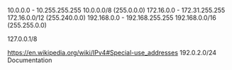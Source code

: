 10.0.0.0 - 10.255.255.255       10.0.0.0/8 (255.0.0.0)
172.16.0.0 - 172.31.255.255     172.16.0.0/12 (255.240.0.0)
192.168.0.0 - 192.168.255.255     192.168.0.0/16 (255.255.0.0)

127.0.0.1/8


https://en.wikipedia.org/wiki/IPv4#Special-use_addresses
192.0.2.0/24  Documentation
